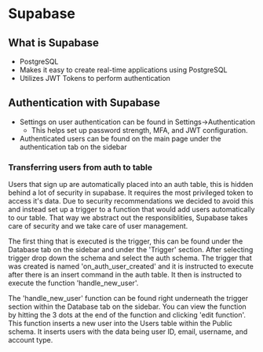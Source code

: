 # Supabase

## What is Supabase
- PostgreSQL
- Makes it easy to create real-time applications using PostgreSQL
- Utilizes JWT Tokens to perform authentication

## Authentication with Supabase
- Settings on user authentication can be found in Settings->Authentication
    - This helps set up password strength, MFA, and JWT configuration. 
- Authenticated users can be found on the main page under the authentication tab on the sidebar

### Transferring users from auth to table
Users that sign up are automatically placed into an auth table, this is hidden behind a lot of security in supabase. It requires the most privileged token to access it's data. Due to security recommendations we decided to avoid this and instead set up a trigger to a function that would add users automatically to our table. That way we abstract out the responsiblities, Supabase takes care of security and we take care of user management. 

The first thing that is executed is the trigger, this can be found under the Database tab on the sidebar and under the 'Trigger' section. After selecting trigger drop down the schema and select the auth schema. The trigger that was created is named 'on_auth_user_created' and it is instructed to execute after there is an insert command in the auth table. It then is instructed to execute the function 'handle_new_user'. 

The 'handle_new_user' function can be found right underneath the trigger section within the Database tab on the sidebar. You can view the function by hitting the 3 dots at the end of the function and clicking 'edit function'. This function inserts a new user into the Users table within the Public schema. It inserts users with the data being user ID, email, username, and account type. 
